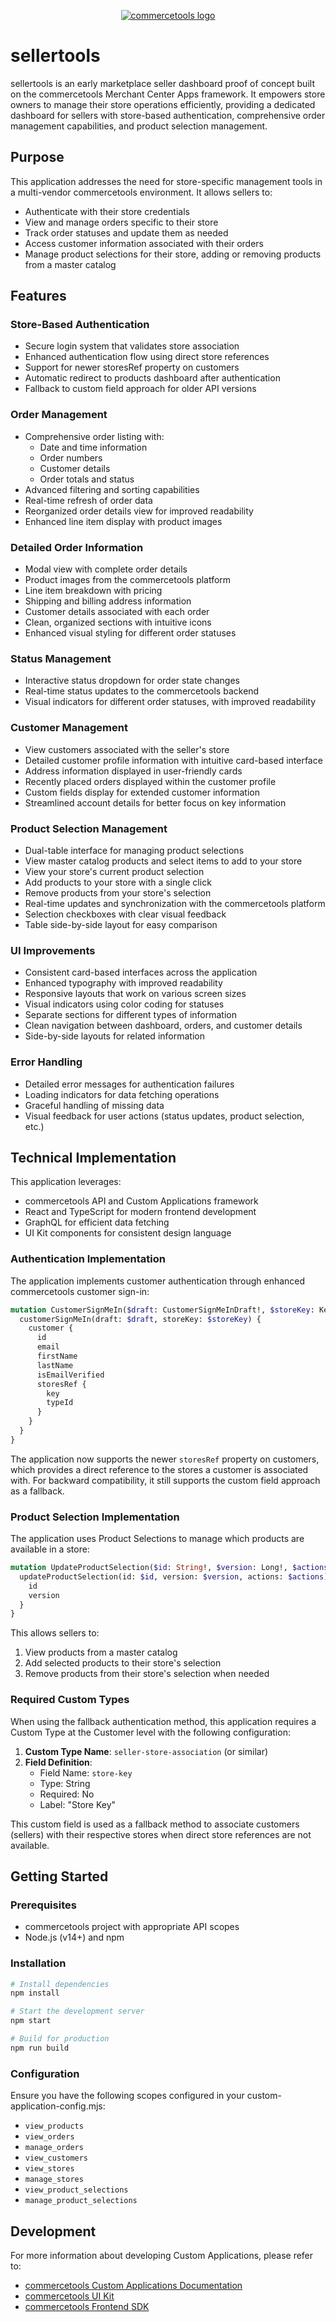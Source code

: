 <p align="center">
  <a href="https://commercetools.com/">
    <img alt="commercetools logo" src="https://unpkg.com/@commercetools-frontend/assets/logos/commercetools_primary-logo_horizontal_RGB.png">
  </a>
</p>

# sellertools

sellertools is an early marketplace seller dashboard proof of concept built on the commercetools Merchant Center Apps framework. It empowers store owners to manage their store operations efficiently, providing a dedicated dashboard for sellers with store-based authentication, comprehensive order management capabilities, and product selection management.

## Purpose

This application addresses the need for store-specific management tools in a multi-vendor commercetools environment. It allows sellers to:

- Authenticate with their store credentials
- View and manage orders specific to their store
- Track order statuses and update them as needed
- Access customer information associated with their orders
- Manage product selections for their store, adding or removing products from a master catalog

## Features

### Store-Based Authentication
- Secure login system that validates store association
- Enhanced authentication flow using direct store references
- Support for newer storesRef property on customers
- Automatic redirect to products dashboard after authentication
- Fallback to custom field approach for older API versions

### Order Management
- Comprehensive order listing with:
  - Date and time information
  - Order numbers
  - Customer details
  - Order totals and status
- Advanced filtering and sorting capabilities
- Real-time refresh of order data
- Reorganized order details view for improved readability
- Enhanced line item display with product images

### Detailed Order Information
- Modal view with complete order details
- Product images from the commercetools platform
- Line item breakdown with pricing
- Shipping and billing address information
- Customer details associated with each order
- Clean, organized sections with intuitive icons
- Enhanced visual styling for different order statuses

### Status Management
- Interactive status dropdown for order state changes
- Real-time status updates to the commercetools backend
- Visual indicators for different order statuses, with improved readability

### Customer Management
- View customers associated with the seller's store
- Detailed customer profile information with intuitive card-based interface
- Address information displayed in user-friendly cards
- Recently placed orders displayed within the customer profile
- Custom fields display for extended customer information
- Streamlined account details for better focus on key information

### Product Selection Management
- Dual-table interface for managing product selections
- View master catalog products and select items to add to your store
- View your store's current product selection
- Add products to your store with a single click
- Remove products from your store's selection
- Real-time updates and synchronization with the commercetools platform
- Selection checkboxes with clear visual feedback
- Table side-by-side layout for easy comparison

### UI Improvements
- Consistent card-based interfaces across the application
- Enhanced typography with improved readability
- Responsive layouts that work on various screen sizes
- Visual indicators using color coding for statuses
- Separate sections for different types of information
- Clean navigation between dashboard, orders, and customer details
- Side-by-side layouts for related information

### Error Handling
- Detailed error messages for authentication failures
- Loading indicators for data fetching operations
- Graceful handling of missing data
- Visual feedback for user actions (status updates, product selection, etc.)

## Technical Implementation

This application leverages:
- commercetools API and Custom Applications framework
- React and TypeScript for modern frontend development
- GraphQL for efficient data fetching
- UI Kit components for consistent design language

### Authentication Implementation
The application implements customer authentication through enhanced commercetools customer sign-in:

```graphql
mutation CustomerSignMeIn($draft: CustomerSignMeInDraft!, $storeKey: KeyReferenceInput) {
  customerSignMeIn(draft: $draft, storeKey: $storeKey) {
    customer {
      id
      email
      firstName
      lastName
      isEmailVerified
      storesRef {
        key
        typeId
      }
    }
  }
}
```

The application now supports the newer `storesRef` property on customers, which provides a direct reference to the stores a customer is associated with. For backward compatibility, it still supports the custom field approach as a fallback.

### Product Selection Implementation
The application uses Product Selections to manage which products are available in a store:

```graphql
mutation UpdateProductSelection($id: String!, $version: Long!, $actions: [ProductSelectionUpdateAction!]!) {
  updateProductSelection(id: $id, version: $version, actions: $actions) {
    id
    version
  }
}
```

This allows sellers to:
1. View products from a master catalog
2. Add selected products to their store's selection
3. Remove products from their store's selection when needed

### Required Custom Types

When using the fallback authentication method, this application requires a Custom Type at the Customer level with the following configuration:

1. **Custom Type Name**: `seller-store-association` (or similar)
2. **Field Definition**:
   - Field Name: `store-key`
   - Type: String
   - Required: No
   - Label: "Store Key"

This custom field is used as a fallback method to associate customers (sellers) with their respective stores when direct store references are not available.

## Getting Started

### Prerequisites
- commercetools project with appropriate API scopes
- Node.js (v14+) and npm

### Installation

```bash
# Install dependencies
npm install

# Start the development server
npm start

# Build for production
npm run build
```

### Configuration

Ensure you have the following scopes configured in your custom-application-config.mjs:
- `view_products`
- `view_orders`
- `manage_orders`
- `view_customers`
- `view_stores`
- `manage_stores`
- `view_product_selections`
- `manage_product_selections`

## Development

For more information about developing Custom Applications, please refer to:
- [commercetools Custom Applications Documentation](https://docs.commercetools.com/merchant-center-customizations/custom-applications)
- [commercetools UI Kit](https://uikit.commercetools.com/)
- [commercetools Frontend SDK](https://docs.commercetools.com/merchant-center-customizations)
